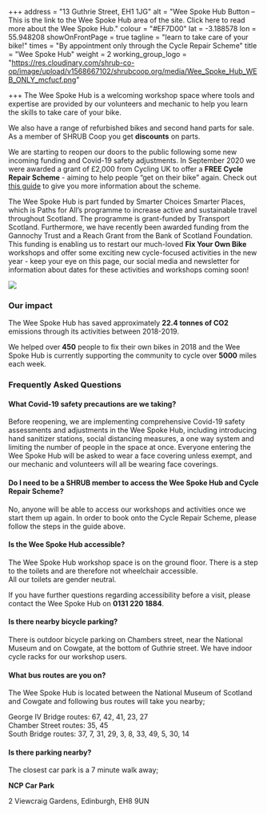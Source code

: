 +++
address = "13 Guthrie Street, EH1 1JG"
alt = "Wee Spoke Hub Button – This is the link to the Wee Spoke Hub area of the site. Click here to read more about the Wee Spoke Hub."
colour = "#EF7D00"
lat = -3.188578
lon = 55.948208
showOnFrontPage = true
tagline = "learn to take care of your bike!"
times = "By appointment only through the Cycle Repair Scheme"
title = "Wee Spoke Hub"
weight = 2
working_group_logo = "https://res.cloudinary.com/shrub-co-op/image/upload/v1568667102/shrubcoop.org/media/Wee_Spoke_Hub_WEB_ONLY_mcfucf.png"

+++
The Wee Spoke Hub is a welcoming workshop space where tools and expertise are provided by our volunteers and mechanic to help you learn the skills to take care of your bike.

We also have a range of refurbished bikes and second hand parts for sale. As a member of SHRUB Coop you get **discounts** on parts.

We are starting to reopen our doors to the public following some new incoming funding and Covid-19 safety adjustments. In September 2020 we were awarded a grant of £2,000 from Cycling UK to offer a **FREE Cycle Repair Scheme** - aiming to help people “get on their bike” again. Check out [this guide](https://res.cloudinary.com/shrub-co-op/image/upload/v1602775388/shrubcoop.org/media/Cycle_Repair_Scheme_at_Wee_Spoke_Hub_dnl4v3.pdf) to give you more information about the scheme.

The Wee Spoke Hub is part funded by Smarter Choices Smarter Places, which is Paths for All’s programme to increase active and sustainable travel throughout Scotland. The programme is grant-funded by Transport Scotland. Furthermore, we have recently been awarded funding from the Gannochy Trust and a Reach Grant from the Bank of Scotland Foundation. This funding is enabling us to restart our much-loved **Fix Your Own Bike** workshops and offer some exciting new cycle-focused activities in the new year - keep your eye on this page, our social media and newsletter for information about dates for these activities and workshops coming soon!

![](https://res.cloudinary.com/shrub-co-op/image/upload/v1568759594/shrubcoop.org/media/Untitled_design_biphum.png)

### **Our impact**

The Wee Spoke Hub has saved approximately **22.4 tonnes of CO2** emissions through its activities between 2018-2019.

We helped over **450** people to fix their own bikes in 2018 and the Wee Spoke Hub is currently supporting the community to cycle over **5000** miles each week.

### Frequently Asked Questions

#### What Covid-19 safety precautions are we taking?

Before reopening, we are implementing comprehensive Covid-19 safety assessments and adjustments in the Wee Spoke Hub, including introducing hand sanitizer stations, social distancing measures, a one way system and limiting the number of people in the space at once. Everyone entering the Wee Spoke Hub will be asked to wear a face covering unless exempt, and our mechanic and volunteers will all be wearing face coverings.

#### Do I need to be a SHRUB member to access the Wee Spoke Hub and Cycle Repair Scheme?

No, anyone will be able to access our workshops and activities once we start them up again. In order to book onto the Cycle Repair Scheme, please follow the steps in the guide above.

#### Is the Wee Spoke Hub accessible?

The Wee Spoke Hub workshop space is on the ground floor. There is a step to the toilets and are therefore not wheelchair accessible.  
All our toilets are gender neutral.

If you have further questions regarding accessibility before a visit, please contact the Wee Spoke Hub on **0131 220 1884**.

#### Is there nearby bicycle parking?

There is outdoor bicycle parking on Chambers street, near the National Museum and on Cowgate, at the bottom of Guthrie street. We have indoor cycle racks for our workshop users.

#### What bus routes are you on?

The Wee Spoke Hub is located between the National Museum of Scotland and Cowgate and following bus routes will take you nearby;

George IV Bridge routes: 67, 42, 41, 23, 27  
Chamber Street routes: 35, 45  
South Bridge routes: 37, 7, 31, 29, 3, 8, 33, 49, 5, 30, 14

#### Is there parking nearby?

The closest car park is a 7 minute walk away;

**NCP Car Park**

2 Viewcraig Gardens, Edinburgh, EH8 9UN